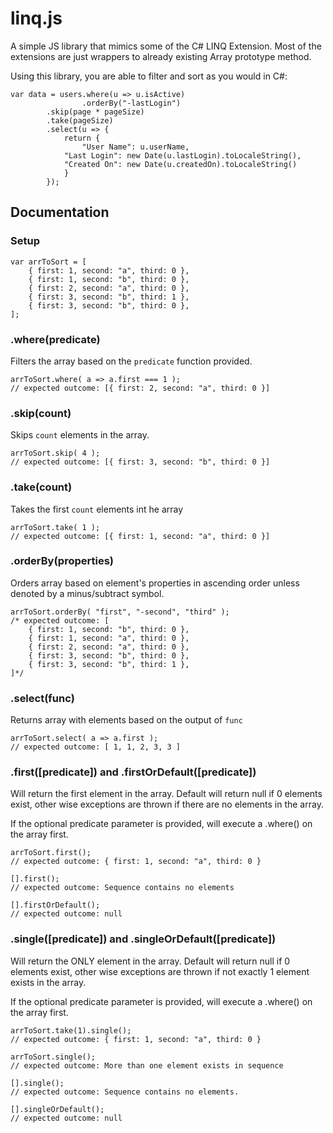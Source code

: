 # linq.js
A simple JS library that mimics some of the C# LINQ Extension. Most of the extensions are just wrappers to already existing Array prototype method.

Using this library, you are able to filter and sort as you would in C#:

	var data = users.where(u => u.isActive)
	                .orderBy("-lastLogin")
			.skip(page * pageSize)
			.take(pageSize)
			.select(u => {
			    return {
			        "User Name": u.userName,
				"Last Login": new Date(u.lastLogin).toLocaleString(),
				"Created On": new Date(u.createdOn).toLocaleString()
			    }
			});

## Documentation

### Setup
	var arrToSort = [
		{ first: 1, second: "a", third: 0 },
		{ first: 1, second: "b", third: 0 },
		{ first: 2, second: "a", third: 0 },
		{ first: 3, second: "b", third: 1 },
		{ first: 3, second: "b", third: 0 },
	];

### .where(predicate)
Filters the array based on the `predicate` function provided.

	arrToSort.where( a => a.first === 1 );
	// expected outcome: [{ first: 2, second: "a", third: 0 }]

### .skip(count)
Skips `count` elements in the array.

	arrToSort.skip( 4 );
	// expected outcome: [{ first: 3, second: "b", third: 0 }]

### .take(count)
Takes the first `count` elements int he array

	arrToSort.take( 1 );
	// expected outcome: [{ first: 1, second: "a", third: 0 }]

### .orderBy(properties)
Orders array based on element's properties in ascending order unless denoted by a minus/subtract symbol.

	arrToSort.orderBy( "first", "-second", "third" );
	/* expected outcome: [
		{ first: 1, second: "b", third: 0 },
		{ first: 1, second: "a", third: 0 },
		{ first: 2, second: "a", third: 0 },
		{ first: 3, second: "b", third: 0 },
		{ first: 3, second: "b", third: 1 },
	]*/
  
### .select(func)
Returns array with elements based on the output of `func`

	arrToSort.select( a => a.first );
	// expected outcome: [ 1, 1, 2, 3, 3 ]

### .first(\[predicate]) and .firstOrDefault(\[predicate])
Will return the first element in the array. Default will return null if 0 elements exist, other wise exceptions are thrown if there are no elements in the array.

If the optional predicate parameter is provided, will execute a .where() on the array first.

	arrToSort.first();
	// expected outcome: { first: 1, second: "a", third: 0 }
	
	[].first();
	// expected outcome: Sequence contains no elements
	
	[].firstOrDefault();
	// expected outcome: null

### .single(\[predicate]) and .singleOrDefault(\[predicate])
Will return the ONLY element in the array. Default will return null if 0 elements exist, other wise exceptions are thrown if not exactly 1 element exists in the array.

If the optional predicate parameter is provided, will execute a .where() on the array first.

	arrToSort.take(1).single();
	// expected outcome: { first: 1, second: "a", third: 0 }
	
	arrToSort.single();
	// expected outcome: More than one element exists in sequence
	
	[].single();
	// expected outcome: Sequence contains no elements.
	
	[].singleOrDefault();
	// expected outcome: null
